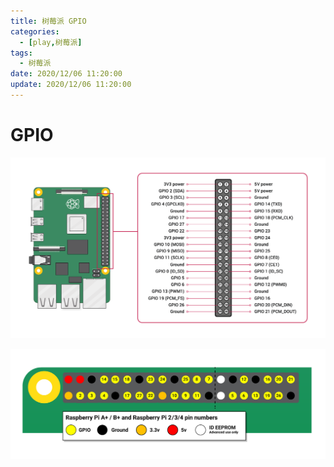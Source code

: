 ```yaml
---
title: 树莓派 GPIO
categories: 
  - [play,树莓派]
tags:
  - 树莓派
date: 2020/12/06 11:20:00
update: 2020/12/06 11:20:00
---
```


# GPIO

![](gpio/001.png)

![](gpio/002.png)